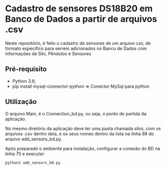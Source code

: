 # Cadastro de sensores DS18B20 em Banco de Dados a partir de arquivos .csv #
Neste repositório, é feito o cadastro de sensores de um arquivo csv, de formato específico para serrem adicionados no Banco de Dados com informações de Silo, Pêndulos e Sensores

## Pré-requisito ##

- Python 3.6;
- pip install mysql-connector-python => Conector MySql para python

## Utilização ##

O arquivo Main, é o Connection_bd.py, ou seja, o ponto de partida da aplicação.

No mesmo diretório da aplicação deve ter uma pasta chamada silos, com os arquivos .csv dentro dela, e os seus nomes dentro da lista na linha 68 do arquivo add_sensors_bd.py.

Após preparado o ambiente para instalação, configurar a conexão do BD na linha 70 e executar:

```shell
python3 add_sensors_bd.py
```